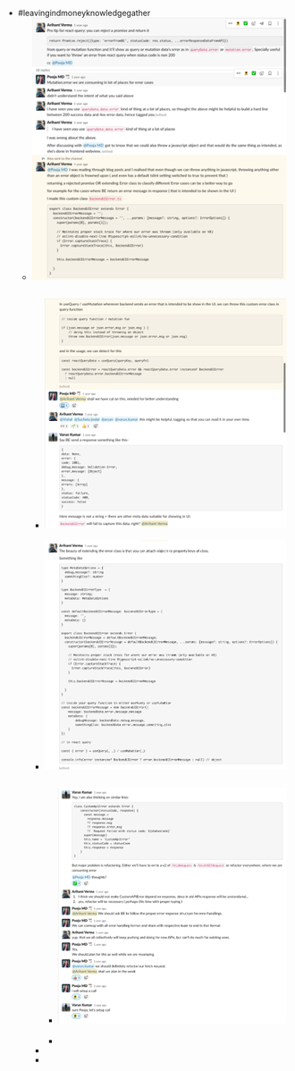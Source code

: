 - #leavingindmoneyknowledgegather
	- ![Screenshot 2023-08-10 at 7.19.06 PM.png](../assets/Screenshot_2023-08-10_at_7.19.06_PM_1691675350091_0.png)
		- ![Screenshot 2023-08-10 at 7.19.20 PM.png](../assets/Screenshot_2023-08-10_at_7.19.20_PM_1691675363722_0.png)
			-
		- ![Screenshot 2023-08-10 at 7.19.42 PM.png](../assets/Screenshot_2023-08-10_at_7.19.42_PM_1691675385353_0.png)
			- ![Screenshot 2023-08-10 at 7.19.55 PM.png](../assets/Screenshot_2023-08-10_at_7.19.55_PM_1691675398065_0.png)
				-
			-
		-
		-